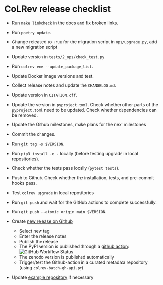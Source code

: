 # CoLRev release checklist

- Run `make linkcheck` in the docs and fix broken links.
- Run `poetry update`.
- Change released to `True` for the migration script in `ops/upgrade.py`, add a new migration script
- Update version in `tests/2_ops/check_test.py`
- Run `colrev env --update_package_list`.
- Update Docker image versions and test.
- Collect release notes and update the `CHANGELOG.md`.
- Update version in `CITATION.cff`.
- Update the version in `pyproject.toml`. Check whether other parts of the `pyproject.toml` need to be updated. Check whether dependencies can be removed.
- Update the Github milestones, make plans for the next milestones
- Commit the changes.
- Run `git tag -s $VERSION`.
- Run `pip3 install -e .` locally (before testing upgrade in local repositories).
- Check whether the tests pass locally (``pytest tests``).
- Push to Github. Check whether the installation, tests, and pre-commit hooks pass.
- Test `colrev upgrade` in local repositories
- Run `git push` and wait for the GitHub actions to complete successfully.
- Run `git push --atomic origin main $VERSION`.

- Create [new release on Github](https://github.com/CoLRev-Environment/colrev/releases/new)
    - Select new tag
    - Enter the release notes
    - Publish the release
    - The PyPI version is published through a [github action](https://github.com/CoLRev-Environment/colrev/actions/workflows/publish.yml):  ![GitHub Workflow Status](https://img.shields.io/github/actions/workflow/status/CoLRev-Ecosystem/colrev/publish.yml)
    - The zenodo version is published automatically
    - Trigger/test the Github-action in a curated metadata repository (using ``colrev-batch-gh-api.py``)

- Update [example repository](https://github.com/CoLRev-Environment/example) if necessary
